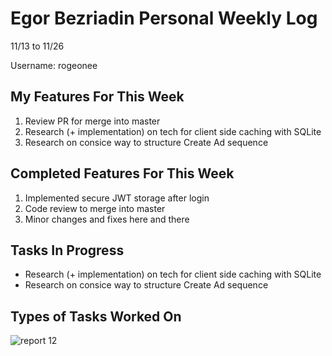 # Egor Bezriadin Personal Weekly Log

11/13 to 11/26

Username: rogeonee

## My Features For This Week

1. Review PR for merge into master
2. Research (+ implementation) on tech for client side caching with SQLite
3. Research on consice way to structure Create Ad sequence

## Completed Features For This Week

1. Implemented secure JWT storage after login
2. Code review to merge into master
3. Minor changes and fixes here and there

## Tasks In Progress

- Research (+ implementation) on tech for client side caching with SQLite
- Research on consice way to structure Create Ad sequence

## Types of Tasks Worked On

![report 12](https://github.com/COSC-499-W2023/year-long-project-team-21/assets/86142834/ffd41812-6fb8-4db8-ab6c-a31e45626497)

